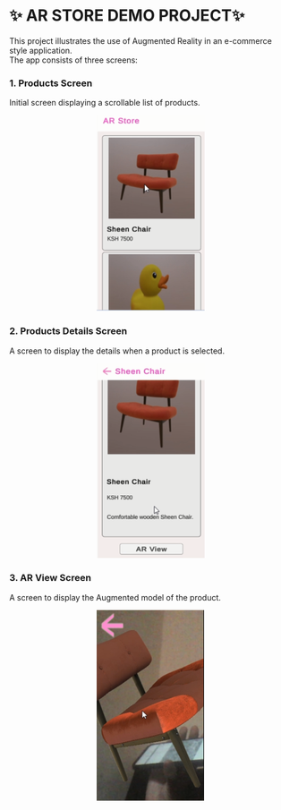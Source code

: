 # ✨ AR STORE DEMO PROJECT✨

This project illustrates the use of Augmented Reality in an e-commerce style application.  
The app consists of three screens:

### 1.	Products Screen 
Initial screen displaying a scrollable list of products.
<p align="center">
  <img src="/gitfiles/productsscreen.png" alt="Screen displaying a scrollable list of products."/>
</p>

### 2. Products Details Screen 
A screen to display the details when a product is selected.
<p align="center">
  <img src="/gitfiles/productdetailsscreen.png" alt="Screen to display the details when a product is selected."/>
</p>

### 3. AR View Screen 
A screen to display the Augmented model of the product.
<p align="center">
  <img src="/gitfiles/arviewscreen.png" alt="creen to display the Augmented model of the product."/>
</p>